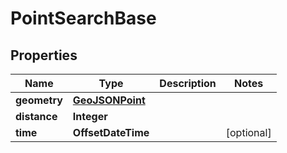 

# PointSearchBase


## Properties

| Name | Type | Description | Notes |
|------------ | ------------- | ------------- | -------------|
|**geometry** | [**GeoJSONPoint**](GeoJSONPoint.md) |  |  |
|**distance** | **Integer** |  |  |
|**time** | **OffsetDateTime** |  |  [optional] |



